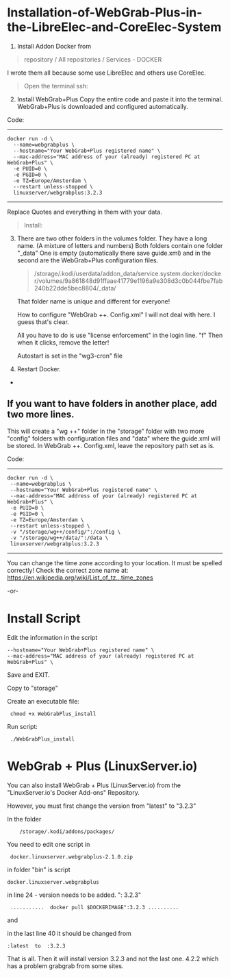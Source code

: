 # Installation-of-WebGrab-Plus-in-the-LibreElec-and-CoreElec-System


1.  Install Addon Docker from 

>repository / All repositories / Services  -  DOCKER

I wrote them all because some use LibreElec and others use CoreElec.

   >Open the terminal ssh:

2.  Install WebGrab+Plus
Copy the entire code and paste it into the terminal. WebGrab+Plus is downloaded and configured automatically.
 
Code:

-----------------------------------------------------------------------------------------------------------------------------------------------

    docker run -d \
      --name=webgrabplus \
      --hostname="Your WebGrab+Plus registered name" \
      --mac-address="MAC address of your (already) registered PC at WebGrab+Plus" \
      -e PUID=0 \
      -e PGID=0 \
      -e TZ=Europe/Amsterdam \
      --restart unless-stopped \
      linuxserver/webgrabplus:3.2.3

 ---------------------------------------------------------------------------------------------------------------------------------------------- 
  
   Replace Quotes and everything in them with your data.

>Install:

3.  There are two other folders in the volumes folder. They have a long name. (A mixture of letters and numbers) 
    Both folders contain one folder  "_data"
    One is empty (automatically there save guide.xml) and in the second are the WebGrab+Plus configuration files.

    >/storage/.kodi/userdata/addon_data/service.system.docker/docker/volumes/9a861848d91ffaae41779e1196a9e308d3c0b044fbe7fab240b22dde5bec8804/_data/
    
    That folder name is unique and different for everyone!

    How to configure "WebGrab ++. Config.xml" I will not deal with here. I guess that's clear. 

    All you have to do is use "license enforcement" in the login line. "f" Then when it clicks, remove the letter!

    Autostart is set in the "wg3-cron" file

4.  Restart Docker.



-
If you want to have folders in another place, add two more lines.
-

This will create a "wg ++" folder in the "storage" folder with two more "config" folders with configuration files and "data" where the guide.xml will be stored. In WebGrab ++. Config.xml, leave the repository path set as is.

Code:

-----------------------------------------------------------------------------------------------------------------------------------------------

    docker run -d \
     --name=webgrabplus \
     --hostname="Your WebGrab+Plus registered name" \
     --mac-address="MAC address of your (already) registered PC at WebGrab+Plus" \
     -e PUID=0 \
     -e PGID=0 \
     -e TZ=Europe/Amsterdam \
     --restart unless-stopped \
     -v "/storage/wg++/config/":/config \
     -v "/storage/wg++/data/":/data \
     linuxserver/webgrabplus:3.2.3
  
------------------------------------------------------------------------------------------------------------------------------------------------                    
You can change the time zone according to your location. It must be spelled correctly!
Check the correct zone name at:
https://en.wikipedia.org/wiki/List_of_tz...time_zones 


-or-

# Install Script

Edit the information in the script

    --hostname="Your WebGrab+Plus registered name" \
    --mac-address="MAC address of your (already) registered PC at WebGrab+Plus" \
 
Save and EXIT.
 
Copy to "storage" 

Create an executable file:
     
     chmod +x WebGrabPlus_install
     
   Run script:
     
     ./WebGrabPlus_install

# WebGrab + Plus (LinuxServer.io)

You can also install WebGrab + Plus (LinuxServer.io) from the "LinuxServer.io's Docker Add-ons" Repository.

However, you must first change the version from "latest" to "3.2.3"

In the folder

        /storage/.kodi/addons/packages/

You need to edit one script in

     docker.linuxserver.webgrabplus-2.1.0.zip

in folder "bin" is script 

    docker.linuxserver.webgrabplus

in line 24 - version needs to be added. ": 3.2.3" 

     ...........  docker pull $DOCKERIMAGE":3.2.3 ..........

and

in the last line 40 it should be changed from 

    :latest  to  :3.2.3 

That is all. Then it will install version 3.2.3 and not the last one. 4.2.2 which has a problem grabgrab from some sites.

